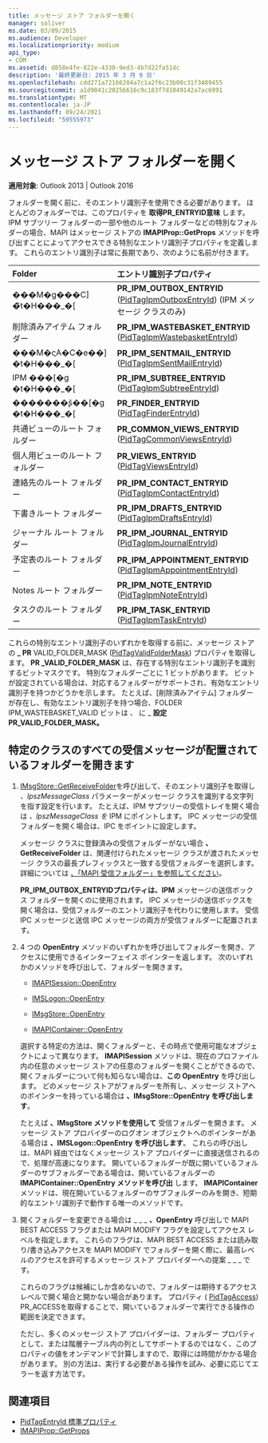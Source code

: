 ```yaml
---
title: メッセージ ストア フォルダーを開く
manager: soliver
ms.date: 03/09/2015
ms.audience: Developer
ms.localizationpriority: medium
api_type:
- COM
ms.assetid: d858e4fe-822e-4330-9ed3-4b7d22fa51dc
description: '最終更新日: 2015 年 3 月 9 日'
ms.openlocfilehash: cdd271a72166204a7c1a2f6c23b00c31f3489455
ms.sourcegitcommit: a1d9041c20256616c9c183f7d1049142a7ac6991
ms.translationtype: MT
ms.contentlocale: ja-JP
ms.lasthandoff: 09/24/2021
ms.locfileid: "59555973"
---
```

# <a name="opening-a-message-store-folder"></a>メッセージ ストア フォルダーを開く

**適用対象**: Outlook 2013 | Outlook 2016 
  
フォルダーを開く前に、そのエントリ識別子を使用できる必要があります。 ほとんどのフォルダーでは、このプロパティを **取得PR_ENTRYID意味** します。 IPM サブツリー フォルダーの一部や他のルート フォルダーなどの特別なフォルダーの場合、MAPI はメッセージ ストアの **IMAPIProp::GetProps** メソッドを呼び出すことによってアクセスできる特別なエントリ識別子プロパティを定義します。 これらのエントリ識別子は常に長期であり、次のように名前が付きます。 
  
|**Folder**|**エントリ識別子プロパティ**|
|:-----|:-----|
|���M�g���C] �̃t�H���_�[  <br/> |**PR_IPM_OUTBOX_ENTRYID** ([PidTagIpmOutboxEntryId](pidtagipmoutboxentryid-canonical-property.md)) (IPM メッセージ クラスのみ)  <br/> |
|削除済みアイテム フォルダー  <br/> |**PR_IPM_WASTEBASKET_ENTRYID** ([PidTagIpmWastebasketEntryId](pidtagipmwastebasketentryid-canonical-property.md))  <br/> |
|���M�ς݃A�C�e��] �t�H���_�[  <br/> |**PR_IPM_SENTMAIL_ENTRYID** ([PidTagIpmSentMailEntryId](pidtagipmsentmailentryid-canonical-property.md))  <br/> |
|IPM ���[�g �t�H���_�[  <br/> |**PR_IPM_SUBTREE_ENTRYID** ([PidTagIpmSubtreeEntryId](pidtagipmsubtreeentryid-canonical-property.md))  <br/> |
|�������ʂ̃��[�g �t�H���_�[  <br/> |**PR_FINDER_ENTRYID** ([PidTagFinderEntryId](pidtagfinderentryid-canonical-property.md))  <br/> |
|共通ビューのルート フォルダー  <br/> |**PR_COMMON_VIEWS_ENTRYID** ([PidTagCommonViewsEntryId](pidtagcommonviewsentryid-canonical-property.md))  <br/> |
|個人用ビューのルート フォルダー  <br/> |**PR_VIEWS_ENTRYID** ([PidTagViewsEntryId](pidtagviewsentryid-canonical-property.md))  <br/> |
|連絡先のルート フォルダー  <br/> |**PR_IPM_CONTACT_ENTRYID** ([PidTagIpmContactEntryId](pidtagipmcontactentryid-canonical-property.md))  <br/> |
|下書きルート フォルダー  <br/> |**PR_IPM_DRAFTS_ENTRYID** ([PidTagIpmDraftsEntryId](pidtagipmdraftsentryid-canonical-property.md))  <br/> |
|ジャーナル ルート フォルダー  <br/> |**PR_IPM_JOURNAL_ENTRYID** ([PidTagIpmJournalEntryId](pidtagipmjournalentryid-canonical-property.md))  <br/> |
|予定表のルート フォルダー  <br/> |**PR_IPM_APPOINTMENT_ENTRYID** ([PidTagIpmAppointmentEntryId](pidtagipmappointmententryid-canonical-property.md))  <br/> |
|Notes ルート フォルダー  <br/> |**PR_IPM_NOTE_ENTRYID** ([PidTagIpmNoteEntryId](pidtagipmnoteentryid-canonical-property.md))  <br/> |
|タスクのルート フォルダー  <br/> |**PR_IPM_TASK_ENTRYID** ([PidTagIpmTaskEntryId](pidtagipmtaskentryid-canonical-property.md))  <br/> |
   
これらの特別なエントリ識別子のいずれかを取得する前に、メッセージ ストアの **\_ PR** VALID_FOLDER_MASK ([PidTagValidFolderMask](pidtagvalidfoldermask-canonical-property.md)) プロパティを取得します。 **PR \_VALID_FOLDER_MASK** は、存在する特別なエントリ識別子を識別するビットマスクです。 特別なフォルダーごとに 1 ビットがあります。 ビットが設定されている場合は、対応するフォルダーがサポートされ、有効なエントリ識別子を持つかどうかを示します。 たとえば、[削除済みアイテム] フォルダーが存在し、有効なエントリ識別子を持つ場合、FOLDER IPM_WASTEBASKET_VALID ビットは 、 に \_ **設定PR_VALID_FOLDER_MASK。** 
  
## <a name="open-the-folder-where-all-incoming-messages-of-a-particular-class-are-placed"></a>特定のクラスのすべての受信メッセージが配置されているフォルダーを開きます
  
1. [IMsgStore::GetReceiveFolder](imsgstore-getreceivefolder.md)を呼び出して、そのエントリ識別子を取得し _、lpszMessageClass_ パラメーターがメッセージ クラスを識別する文字列を指す設定を行います。 たとえば、IPM サブツリーの受信トレイを開く場合は  _、lpszMessageClass を_ IPM にポイントします。 IPC メッセージの受信フォルダーを開く場合は、IPC をポイントに設定します。 

   メッセージ クラスに登録済みの受信フォルダーがない場合 **、GetReceiveFolder** は、関連付けられたメッセージ クラスが渡されたメッセージ クラスの最長プレフィックスと一致する受信フォルダーを選択します。 詳細については [、「MAPI 受信フォルダー」を参照してください](mapi-receive-folders.md)。 
   
   **PR_IPM_OUTBOX_ENTRYIDプロパティは、IPM** メッセージの送信ボックス フォルダーを開くのに使用されます。 IPC メッセージの送信ボックスを開く場合は、受信フォルダーのエントリ識別子を代わりに使用します。 受信 IPC メッセージと送信 IPC メッセージの両方が受信フォルダーに配置されます。 
    
2. 4 つの **OpenEntry** メソッドのいずれかを呼び出してフォルダーを開き、アクセスに使用できるインターフェイス ポインターを返します。 次のいずれかのメソッドを呼び出して、フォルダーを開きます。 
    
   - [IMAPISession::OpenEntry](imapisession-openentry.md)
    
   - [IMSLogon::OpenEntry](imslogon-openentry.md)
    
   - [IMsgStore::OpenEntry](imsgstore-openentry.md)
    
   - [IMAPIContainer::OpenEntry](imapicontainer-openentry.md)
    
   選択する特定の方法は、開くフォルダーと、その時点で使用可能なオブジェクトによって異なります。 **IMAPISession** メソッドは、現在のプロファイル内の任意のメッセージ ストアの任意のフォルダーを開くことができるので、開くフォルダーについて何も知らない場合は、**この OpenEntry** を呼び出します。 どのメッセージ ストアがフォルダーを所有し、メッセージ ストアへのポインターを持っている場合は **、IMsgStore::OpenEntry を呼び出します**。 
    
   たとえば **、IMsgStore メソッドを使用して** 受信フォルダーを開きます。 メッセージ ストア プロバイダーのログオン オブジェクトへのポインターがある場合は **、IMSLogon::OpenEntry を呼び出します**。 これらの呼び出しは、MAPI 経由ではなくメッセージ ストア プロバイダーに直接送信されるので、処理が高速になります。 開いているフォルダーが既に開いているフォルダーのサブフォルダーである場合は、開いているフォルダーの **IMAPIContainer::OpenEntry メソッドを呼び出** します。 **IMAPIContainer** メソッドは、現在開いているフォルダーのサブフォルダーのみを開き、短期的なエントリ識別子で動作する唯一のメソッドです。 
    
3. 開くフォルダーを変更できる場合は \_ \_ \_ **、OpenEntry** 呼び出しで MAPI BEST ACCESS フラグまたは MAPI MODIFY フラグを設定してアクセス レベルを指定します。 これらのフラグは、MAPI BEST ACCESS または読み取り/書き込みアクセスを MAPI MODIFY でフォルダーを開く際に、最高レベルのアクセスを許可するメッセージ ストア プロバイダーへの提案 \_ \_ \_ です。 

   これらのフラグは候補にしか含めないので、フォルダーは期待するアクセス レベルで開く場合と開かない場合があります。 プロパティ (  [PidTagAccess](pidtagaccess-canonical-property.md)) PR_ACCESSを取得することで、開いているフォルダーで実行できる操作の範囲を決定できます。 
    
   ただし、多くのメッセージ ストア プロバイダーは、フォルダー プロパティとして、または階層テーブル内の列としてサポートするのではなく、このプロパティの値をオンデマンドで計算しますので、取得には時間がかかる場合があります。 別の方法は、実行する必要がある操作を試み、必要に応じてエラーを返す方法です。
    
## <a name="see-also"></a>関連項目

- [PidTagEntryId 標準プロパティ](pidtagentryid-canonical-property.md) 
- [IMAPIProp::GetProps](imapiprop-getprops.md)

